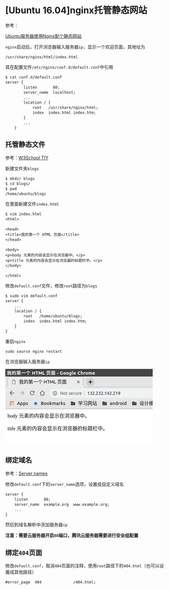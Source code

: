 
# [Ubuntu 16.04]nginx托管静态网站

参考：

[Ubuntu服务器使用Nginx配个静态网站](https://www.jianshu.com/p/a7603c86811b)

`nginx`启动后，打开浏览器输入服务器`ip`，显示一个欢迎页面，其地址为

    /usr/share/nginx/html/index.html

其在配置文件`/etc/nginx/conf.d/default.conf`中引用

    $ cat conf.d/default.conf
    server {
            listen       80;
            server_name  localhost;
            ...
            location / {
                root   /usr/share/nginx/html;
                index  index.html index.htm;
            }
            ...
        }

## 托管静态文件

参考：[W3School TIY](http://www.w3school.com.cn/tiy/t.asp?f=html_basic)

新建文件夹`blogs`

    $ mkdir blogs
    $ cd blogs/
    $ pwd
    /home/ubuntu/blogs

在里面新建文件`index.html`

    $ vim index.html
    <html>

    <head>
    <title>我的第一个 HTML 页面</title>
    </head>

    <body>
    <p>body 元素的内容会显示在浏览器中。</p>
    <p>title 元素的内容会显示在浏览器的标题栏中。</p>
    </body>

    </html>

修改`default.conf`文件，修改`root`路径为`blogs`

    $ sudo vim default.conf
    server {
        ...
        location / {
            root   /home/ubuntu/blogs;
            index  index.html index.htm;
        }
    }

重启`nginx`

    sudo source nginx restart

在浏览器输入服务器`ip`

![](./imgs/first-index.png)

## 绑定域名

参考：[Server names](https://nginx.org/en/docs/http/server_names.html)

修改`default.conf`下的`server_name`选项，设置成自定义域名

    server {
        listen       80;
        server_name  example.org  www.example.org;
        ...
    }

然后到域名解析中添加服务器`ip`

**注意：需要云服务器开启`80`端口，腾讯云服务器需要进行安全组配置**

## 绑定`404`页面

修改`default.conf`，取消`404`页面的注释，使用`root`路径下的`404.html`（也可以设置成其他路径）

    #error_page  404              /404.html;